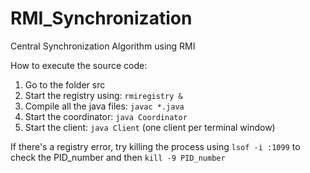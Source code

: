 # RMI_Synchronization
Central Synchronization Algorithm using RMI

How to execute the source code:

1. Go to the folder src
2. Start the registry using: `rmiregistry &`
3. Compile all the java files: `javac *.java`
3. Start the coordinator: `java Coordinator`
4. Start the client: `java Client` (one client per terminal window)

If there's a registry error, try killing the process using `lsof -i :1099` to check the PID_number and then `kill -9 PID_number`
